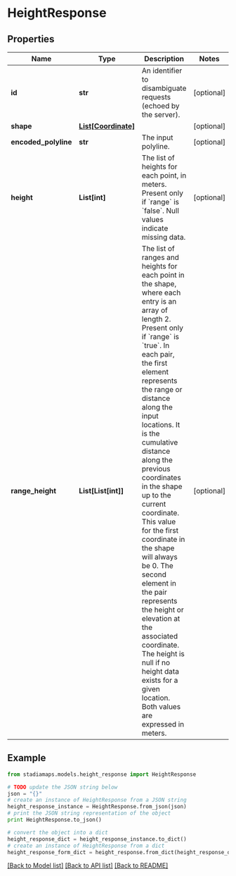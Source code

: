 # HeightResponse


## Properties
Name | Type | Description | Notes
------------ | ------------- | ------------- | -------------
**id** | **str** | An identifier to disambiguate requests (echoed by the server). | [optional] 
**shape** | [**List[Coordinate]**](Coordinate.md) |  | [optional] 
**encoded_polyline** | **str** | The input polyline. | [optional] 
**height** | **List[int]** | The list of heights for each point, in meters. Present only if &#x60;range&#x60; is &#x60;false&#x60;. Null values indicate missing data. | [optional] 
**range_height** | **List[List[int]]** | The list of ranges and heights for each point in the shape, where each entry is an array of length 2. Present only if &#x60;range&#x60; is &#x60;true&#x60;. In each pair, the first element represents the range or distance along the input locations. It is the cumulative distance along the previous coordinates in the shape up to the current coordinate. This value for the first coordinate in the shape will always be 0. The second element in the pair represents the height or elevation at the associated coordinate. The height is null if no height data exists for a given location. Both values are expressed in meters. | [optional] 

## Example

```python
from stadiamaps.models.height_response import HeightResponse

# TODO update the JSON string below
json = "{}"
# create an instance of HeightResponse from a JSON string
height_response_instance = HeightResponse.from_json(json)
# print the JSON string representation of the object
print HeightResponse.to_json()

# convert the object into a dict
height_response_dict = height_response_instance.to_dict()
# create an instance of HeightResponse from a dict
height_response_form_dict = height_response.from_dict(height_response_dict)
```
[[Back to Model list]](../README.md#documentation-for-models) [[Back to API list]](../README.md#documentation-for-api-endpoints) [[Back to README]](../README.md)


